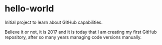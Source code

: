 # hello-world
Initial project to learn about GitHub capabilities.

Believe it or not, it is 2017 and it is today that I am creating my first GitHub repository, after so many years managing code versions manually.

